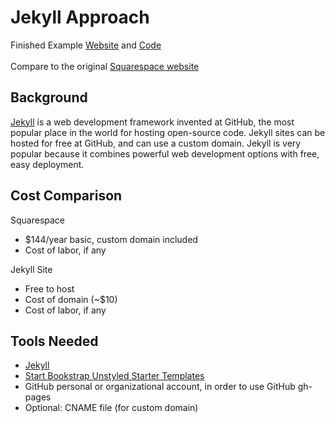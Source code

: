# Jekyll Approach

Finished Example [Website](https://katherinemichel.github.io/self-hosted-church-website-jekyll) and [Code](https://github.com/KatherineMichel/self-hosted-church-website-jekyll/tree/gh-pages)
<br><br>
Compare to the original [Squarespace website](http://www.prettyprairieumc.org)

## Background

[Jekyll](https://jekyllrb.com) is a web development framework invented at GitHub, the most popular place in the world for hosting open-source code. Jekyll sites can be hosted for free at GitHub, and can use a custom domain. Jekyll is very popular because it combines powerful web development options with free, easy deployment. 
 
## Cost Comparison

Squarespace
* $144/year basic, custom domain included
* Cost of labor, if any

Jekyll Site
* Free to host
* Cost of domain (~$10)
* Cost of labor, if any

## Tools Needed

* [Jekyll](https://jekyllrb.com)
* [Start Bookstrap Unstyled Starter Templates](http://startbootstrap.com/template-categories/unstyled)
* GitHub personal or organizational account, in order to use GitHub gh-pages
* Optional: CNAME file (for custom domain)
